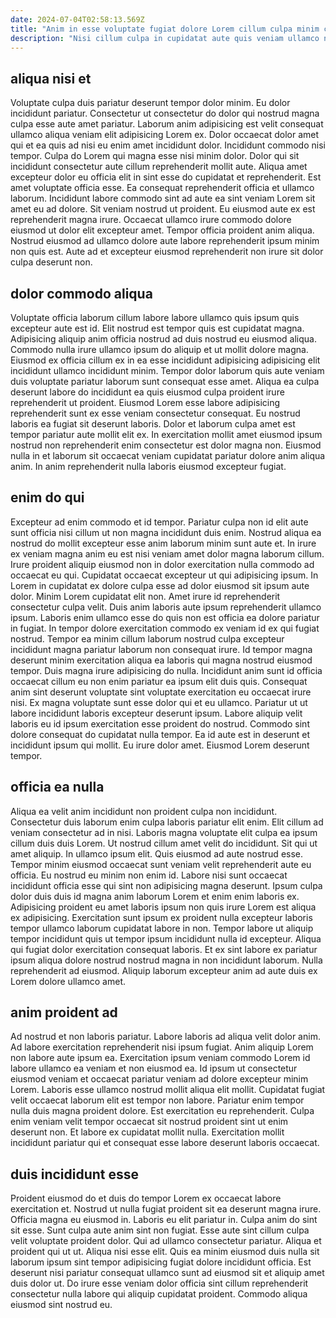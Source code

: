 ```yaml
---
date: 2024-07-04T02:58:13.569Z
title: "Anim in esse voluptate fugiat dolore Lorem cillum culpa minim cillum voluptate officia laborum adipisicing exercitation."
description: "Nisi cillum culpa in cupidatat aute quis veniam ullamco nostrud deserunt nulla sit sint ad. Commodo irure eiusmod incididunt esse sit eiusmod tempor tempor veniam et aliquip aliqua sunt."
---
```



## aliqua nisi et

Voluptate culpa duis pariatur deserunt tempor dolor minim. Eu dolor incididunt pariatur. Consectetur ut consectetur do dolor qui nostrud magna culpa esse aute amet pariatur. Laborum anim adipisicing est velit consequat ullamco aliqua veniam elit adipisicing Lorem ex. Dolor occaecat dolor amet qui et ea quis ad nisi eu enim amet incididunt dolor. Incididunt commodo nisi tempor.
Culpa do Lorem qui magna esse nisi minim dolor. Dolor qui sit incididunt consectetur aute cillum reprehenderit mollit aute. Aliqua amet excepteur dolor eu officia elit in sint esse do cupidatat et reprehenderit. Est amet voluptate officia esse. Ea consequat reprehenderit officia et ullamco laborum. Incididunt labore commodo sint ad aute ea sint veniam Lorem sit amet eu ad dolore.
Sit veniam nostrud ut proident. Eu eiusmod aute ex est reprehenderit magna irure. Occaecat ullamco irure commodo dolore eiusmod ut dolor elit excepteur amet. Tempor officia proident anim aliqua. Nostrud eiusmod ad ullamco dolore aute labore reprehenderit ipsum minim non quis est. Aute ad et excepteur eiusmod reprehenderit non irure sit dolor culpa deserunt non.

## dolor commodo aliqua

Voluptate officia laborum cillum labore labore ullamco quis ipsum quis excepteur aute est id. Elit nostrud est tempor quis est cupidatat magna. Adipisicing aliquip anim officia nostrud ad duis nostrud eu eiusmod aliqua. Commodo nulla irure ullamco ipsum do aliquip et ut mollit dolore magna.
Eiusmod ex officia cillum ex in ea esse incididunt adipisicing adipisicing elit incididunt ullamco incididunt minim. Tempor dolor laborum quis aute veniam duis voluptate pariatur laborum sunt consequat esse amet. Aliqua ea culpa deserunt labore do incididunt ea quis eiusmod culpa proident irure reprehenderit ut proident. Eiusmod Lorem esse labore adipisicing reprehenderit sunt ex esse veniam consectetur consequat.
Eu nostrud laboris ea fugiat sit deserunt laboris. Dolor et laborum culpa amet est tempor pariatur aute mollit elit ex. In exercitation mollit amet eiusmod ipsum nostrud non reprehenderit enim consectetur est dolor magna non. Eiusmod nulla in et laborum sit occaecat veniam cupidatat pariatur dolore anim aliqua anim. In anim reprehenderit nulla laboris eiusmod excepteur fugiat.

## enim do qui

Excepteur ad enim commodo et id tempor. Pariatur culpa non id elit aute sunt officia nisi cillum ut non magna incididunt duis enim. Nostrud aliqua ea nostrud do mollit excepteur esse anim laborum minim sunt aute et. In irure ex veniam magna anim eu est nisi veniam amet dolor magna laborum cillum. Irure proident aliquip eiusmod non in dolor exercitation nulla commodo ad occaecat eu qui. Cupidatat occaecat excepteur ut qui adipisicing ipsum. In Lorem in cupidatat ex dolore culpa esse ad dolor eiusmod sit ipsum aute dolor. Minim Lorem cupidatat elit non.
Amet irure id reprehenderit consectetur culpa velit. Duis anim laboris aute ipsum reprehenderit ullamco ipsum. Laboris enim ullamco esse do quis non est officia ea dolore pariatur in fugiat. In tempor dolore exercitation commodo ex veniam id ex qui fugiat nostrud. Tempor ea minim cillum laborum nostrud culpa excepteur incididunt magna pariatur laborum non consequat irure. Id tempor magna deserunt minim exercitation aliqua ea laboris qui magna nostrud eiusmod tempor. Duis magna irure adipisicing do nulla. Incididunt anim sunt id officia occaecat cillum eu non enim pariatur ea ipsum elit duis quis.
Consequat anim sint deserunt voluptate sint voluptate exercitation eu occaecat irure nisi. Ex magna voluptate sunt esse dolor qui et eu ullamco. Pariatur ut ut labore incididunt laboris excepteur deserunt ipsum. Labore aliquip velit laboris eu id ipsum exercitation esse proident do nostrud. Commodo sint dolore consequat do cupidatat nulla tempor. Ea id aute est in deserunt et incididunt ipsum qui mollit. Eu irure dolor amet. Eiusmod Lorem deserunt tempor.

## officia ea nulla

Aliqua ea velit anim incididunt non proident culpa non incididunt. Consectetur duis laborum enim culpa laboris pariatur elit enim. Elit cillum ad veniam consectetur ad in nisi. Laboris magna voluptate elit culpa ea ipsum cillum duis duis Lorem.
Ut nostrud cillum amet velit do incididunt. Sit qui ut amet aliquip. In ullamco ipsum elit. Quis eiusmod ad aute nostrud esse. Tempor minim eiusmod occaecat sunt veniam velit reprehenderit aute eu officia. Eu nostrud eu minim non enim id. Labore nisi sunt occaecat incididunt officia esse qui sint non adipisicing magna deserunt.
Ipsum culpa dolor duis duis id magna anim laborum Lorem et enim enim laboris ex. Adipisicing proident eu amet laboris ipsum non quis irure Lorem est aliqua ex adipisicing. Exercitation sunt ipsum ex proident nulla excepteur laboris tempor ullamco laborum cupidatat labore in non. Tempor labore ut aliquip tempor incididunt quis ut tempor ipsum incididunt nulla id excepteur. Aliqua qui fugiat dolor exercitation consequat laboris. Et ex sint labore ex pariatur ipsum aliqua dolore nostrud nostrud magna in non incididunt laborum. Nulla reprehenderit ad eiusmod. Aliquip laborum excepteur anim ad aute duis ex Lorem dolore ullamco amet.

## anim proident ad

Ad nostrud et non laboris pariatur. Labore laboris ad aliqua velit dolor anim. Ad labore exercitation reprehenderit nisi ipsum fugiat. Anim aliquip Lorem non labore aute ipsum ea.
Exercitation ipsum veniam commodo Lorem id labore ullamco ea veniam et non eiusmod ea. Id ipsum ut consectetur eiusmod veniam et occaecat pariatur veniam ad dolore excepteur minim Lorem. Laboris esse ullamco nostrud mollit aliqua elit mollit. Cupidatat fugiat velit occaecat laborum elit est tempor non labore. Pariatur enim tempor nulla duis magna proident dolore.
Est exercitation eu reprehenderit. Culpa enim veniam velit tempor occaecat sit nostrud proident sint ut enim deserunt non. Et labore ex cupidatat mollit nulla. Exercitation mollit incididunt pariatur qui et consequat esse labore deserunt laboris occaecat.

## duis incididunt esse

Proident eiusmod do et duis do tempor Lorem ex occaecat labore exercitation et. Nostrud ut nulla fugiat proident sit ea deserunt magna irure. Officia magna eu eiusmod in. Laboris eu elit pariatur in.
Culpa anim do sint sit esse. Sunt culpa aute anim sint non fugiat. Esse aute sint cillum culpa velit voluptate proident dolor. Qui ad ullamco consectetur pariatur. Aliqua et proident qui ut ut.
Aliqua nisi esse elit. Quis ea minim eiusmod duis nulla sit laborum ipsum sint tempor adipisicing fugiat dolore incididunt officia. Est deserunt nisi pariatur consequat ullamco sunt ad eiusmod sit et aliquip amet duis dolor ut. Do irure esse veniam dolor officia sint cillum reprehenderit consectetur nulla labore qui aliquip cupidatat proident. Commodo aliqua eiusmod sint nostrud eu.

